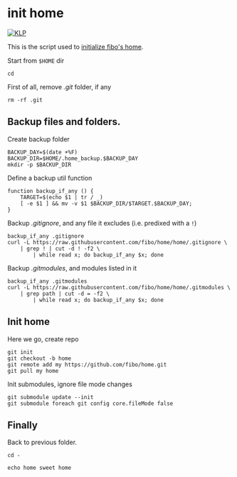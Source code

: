 # init home

[![KLP](https://fibo.github.io/svg/klp-badge.svg)](https://fibo.github.io/kiss-literate-programming)

This is the script used to [initialize fibo's home](https://github.com/fibo/home/).

Start from `$HOME` dir

    cd

First of all, remove *.git* folder, if any

    rm -rf .git

## Backup files and folders.

Create backup folder

    BACKUP_DAY=$(date +%F)
    BACKUP_DIR=$HOME/.home_backup.$BACKUP_DAY
    mkdir -p $BACKUP_DIR

Define a backup util function

    function backup_if_any () {
        TARGET=$(echo $1 | tr / _)
        [ -e $1 ] && mv -v $1 $BACKUP_DIR/$TARGET.$BACKUP_DAY;
    }

Backup *.gitignore*, and any file it excludes (i.e. predixed with a `!`)

    backup_if_any .gitignore
    curl -L https://raw.githubusercontent.com/fibo/home/home/.gitignore \
        | grep ! | cut -d ! -f2 \
            | while read x; do backup_if_any $x; done

Backup *.gitmodules*, and modules listed in it

    backup_if_any .gitmodules
    curl -L https://raw.githubusercontent.com/fibo/home/home/.gitmodules \
        | grep path | cut -d = -f2 \
            | while read x; do backup_if_any $x; done

## Init home

Here we go, create repo

    git init
    git checkout -b home
    git remote add my https://github.com/fibo/home.git
    git pull my home

Init submodules, ignore file mode changes

    git submodule update --init
    git submodule foreach git config core.fileMode false

## Finally

Back to previous folder.

    cd -

    echo home sweet home

